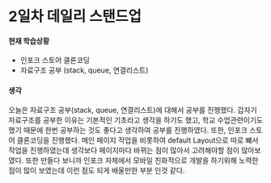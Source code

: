 # 2일차 데일리 스탠드업

#### 현재 학습상황

- 인포크 스토어 클론코딩
- 자료구조 공부 (stack, queue, 연결리스트)

#### 생각

오늘은 자료구조 공부(stack, queue, 연결리스트)에 대해서 공부를 진행했다. 갑자기 자료구조를 공부한 이유는 기본적인 기초라고 생각을 하기도 했고, 학교 수업관련이기도 했기 때문에 한번 공부하는 것도 좋다고 생각하여 공부를 진행하였다. 또한, 인포크 스토어 클론코딩을 진행했다. 메인 페이지 작업을 비롯하여 default Layout으로 따로 뺴서 작업을 진행하였는데 생각보다 페이지마다 바뀌는 점이 많아서 고려해야할 점이 많아보였다. 또한 만들다 보니까 인포크 자체에서 모바일 친화적으로 개발을 하기위해 노력한 점이 많이 보였는데 이런 점도 되게 배울만한 부분 인것 같다.
